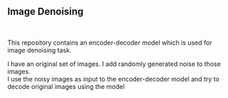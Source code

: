 <h2>Image Denoising</h2> <br>

This repository contains an encoder-decoder model which is used for image denoising task. <br>

I have an original set of images. I add randomly generated noise to those images. <br>
I use the noisy images as input to the encoder-decoder model and try to decode original images using the model<br>



